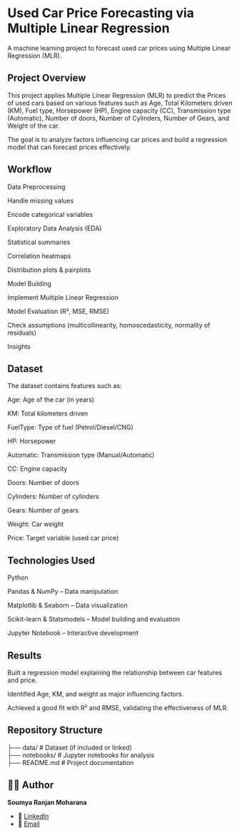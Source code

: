 # Used Car Price Forecasting via Multiple Linear Regression

A machine learning project to forecast used car prices using Multiple Linear Regression (MLR).

## Project Overview

This project applies Multiple Linear Regression (MLR) to predict the Prices of used cars based on various features such as Age, Total Kilometers driven (KM), Fuel type, Horsepower (HP), Engine capacity (CC), Transmission type (Automatic), Number of doors, Number of Cylinders, Number of Gears, and Weight of the car.

The goal is to analyze factors influencing car prices and build a regression model that can forecast prices effectively.

## Workflow

Data Preprocessing

Handle missing values

Encode categorical variables

Exploratory Data Analysis (EDA)

Statistical summaries

Correlation heatmaps

Distribution plots & pairplots

Model Building

Implement Multiple Linear Regression

Model Evaluation (R², MSE, RMSE)

Check assumptions (multicollinearity, homoscedasticity, normality of residuals)

Insights



## Dataset

The dataset contains features such as:

Age: Age of the car (in years)

KM:  Total kilometers driven

FuelType: Type of fuel (Petrol/Diesel/CNG)

HP: Horsepower

Automatic: Transmission type (Manual/Automatic)

CC: Engine capacity

Doors: Number of doors

Cylinders: Number of cylinders

Gears: Number of gears

Weight: Car weight

Price: Target variable (used car price)

## Technologies Used

Python

Pandas & NumPy – Data manipulation

Matplotlib & Seaborn – Data visualization

Scikit-learn & Statsmodels – Model building and evaluation

Jupyter Notebook – Interactive development

 ## Results

Built a regression model explaining the relationship between car features and price.

Identified Age, KM, and weight as major influencing factors.

Achieved a good fit with R² and RMSE, validating the effectiveness of MLR.

## Repository Structure
├── data/                  # Dataset (if included or linked)  
├── notebooks/             # Jupyter notebooks for analysis  
├── README.md              # Project documentation  


## 👨‍💻 Author  
**Soumya Ranjan Moharana**  
- 💼 [LinkedIn](https://www.linkedin.com/in/soumya-ranjan-moharana-914477268)  
- 📧 [Email](mailto:soumyaranjanmoharana56@gmail.com)  

